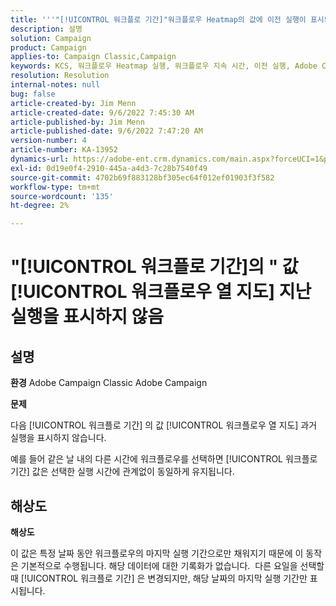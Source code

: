```yaml
---
title: '''"[!UICONTROL 워크플로 기간]"워크플로우 Heatmap의 값에 이전 실행이 표시되지 않음"'
description: 설명
solution: Campaign
product: Campaign
applies-to: Campaign Classic,Campaign
keywords: KCS, 워크플로우 Heatmap 실행, 워크플로우 지속 시간, 이전 실행, Adobe Campaign
resolution: Resolution
internal-notes: null
bug: false
article-created-by: Jim Menn
article-created-date: 9/6/2022 7:45:30 AM
article-published-by: Jim Menn
article-published-date: 9/6/2022 7:47:20 AM
version-number: 4
article-number: KA-13952
dynamics-url: https://adobe-ent.crm.dynamics.com/main.aspx?forceUCI=1&pagetype=entityrecord&etn=knowledgearticle&id=026920e0-b72d-ed11-9db1-0022480866ad
exl-id: 0d19e0f4-2910-445a-a4d3-7c28b7540f49
source-git-commit: 4702b69f883128bf305ec64f012ef01903f3f582
workflow-type: tm+mt
source-wordcount: '135'
ht-degree: 2%

---
```


# &quot;[!UICONTROL 워크플로 기간]의 &quot; 값 [!UICONTROL 워크플로우 열 지도] 지난 실행을 표시하지 않음

## 설명


<b>환경</b>
Adobe Campaign Classic Adobe Campaign

<b>문제</b>

다음 [!UICONTROL 워크플로 기간] 의 값 [!UICONTROL 워크플로우 열 지도] 과거 실행을 표시하지 않습니다.

예를 들어 같은 날 내의 다른 시간에 워크플로우를 선택하면 [!UICONTROL 워크플로 기간] 값은 선택한 실행 시간에 관계없이 동일하게 유지됩니다.


## 해상도


<b>해상도</b>

이 값은 특정 날짜 동안 워크플로우의 마지막 실행 기간으로만 채워지기 때문에 이 동작은 기본적으로 수행됩니다.
해당 데이터에 대한 기록화가 없습니다. 
다른 요일을 선택할 때 [!UICONTROL 워크플로 기간] 은 변경되지만, 해당 날짜의 마지막 실행 기간만 표시됩니다.
